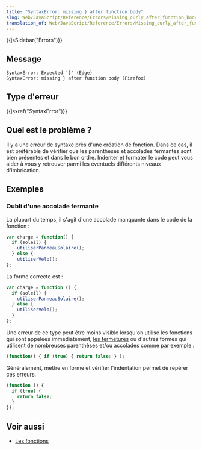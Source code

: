 ```yaml
---
title: "SyntaxError: missing } after function body"
slug: Web/JavaScript/Reference/Errors/Missing_curly_after_function_body
translation_of: Web/JavaScript/Reference/Errors/Missing_curly_after_function_body
---
```


{{jsSidebar("Errors")}}

## Message

```
SyntaxError: Expected '}' (Edge)
SyntaxError: missing } after function body (Firefox)
```

## Type d'erreur

{{jsxref("SyntaxError")}}

## Quel est le problème ?

Il y a une erreur de syntaxe près d'une création de fonction. Dans ce cas, il est préférable de vérifier que les parenthèses et accolades fermantes sont bien présentes et dans le bon ordre. Indenter et formater le code peut vous aider à vous y retrouver parmi les éventuels différents niveaux d'imbrication.

## Exemples

### Oubli d'une accolade fermante

La plupart du temps, il s'agit d'une accolade manquante dans le code de la fonction :

```js example-bad
var charge = function() {
  if (soleil) {
    utiliserPanneauSolaire();
  } else {
    utiliserVelo();
};
```

La forme correcte est :

```js example-good
var charge = function () {
  if (soleil) {
    utiliserPanneauSolaire();
  } else {
    utiliserVelo();
  }
};
```

Une erreur de ce type peut être moins visible lorsqu'on utilise les fonctions qui sont appelées immédiatement, [les fermetures](/fr/docs/Web/JavaScript/Closures) ou d'autres formes qui utilisent de nombreuses parenthèses et/ou accolades comme par exemple :

```js example-bad
(function() { if (true) { return false; } );
```

Généralement, mettre en forme et vérifier l'indentation permet de repérer ces erreurs.

```js example-good
(function () {
  if (true) {
    return false;
  }
});
```

## Voir aussi

- [Les fonctions](/fr/docs/Web/JavaScript/Guide/Fonctions)
